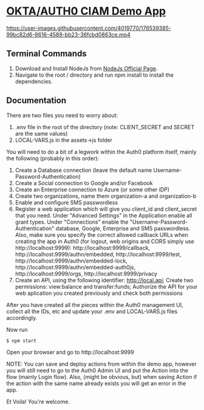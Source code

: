 # [OKTA/AUTH0 CIAM Demo App](https://okta.com)



https://user-images.githubusercontent.com/4019770/176539385-99bc82d6-8616-4589-bb23-36fcbd0863ce.mp4




## Terminal Commands

1. Download and Install NodeJs from [NodeJs Official Page](https://nodejs.org/en/download/).
2. Navigate to the root / directory and run npm install to install the dependencies.

## Documentation
There are two files you need to worry about:
1. .env file in the root of the directory (note: CLIENT_SECRET and SECRET are the same values)
2. LOCAL-VARS.js in the assets->js folder 

You will need to do a bit of a legwork within the Auth0 platform itself, mainly the following (probably in this order):
1. Create a Database connection (leave the default name Username-Password-Authentication)
2. Create a Social connection to Google and/or Facebook
3. Create an Enterprise connection to Azure (or some other iDP)
4. Create two organizations, name them organization-a and organization-b
5. Enable and configure SMS passwordless
6. Register a web application which will give you client_id and client_secret that you need. Under "Advanced Settings" in the Application enable all grant types. Under "Connections" enable the "Username-Password-Authentication" database, Google, Enterprise and SMS passwordless. Also, make sure you specify the correct allowed callback URLs when creating the app in Auth0 (for logout, web origins and CORS simply use http://localhost:9999):
http://localhost:9999/callback, http://localhost:9999/authn/embedded, http://localhost:9999/test, http://localhost:9999/authn/embedded-lock, http://localhost:9999/authn/embedded-auth0js, http://localhost:9999/orgs, http://localhost:9999/privacy
7. Create an API, using the following identifier: http://local.api; Create two permissions: view:balance and transfer:funds; Authorize the API for your web aplication you created previously and check both permissions


After you have created all the pieces within the Auth0 management UI, collect all the IDs, etc and update your .env and LOCAL-VARS.js files accordingly.

Now run
```bash
$ npm start
```
Open your browser and go to http://localhost:9999

NOTE: You can save and deploy actions from within the demo app, however you will still need to go to the Auth0 Admin UI and put the Action into the flow (mainly Login flow). Also, (might be obvious, but) when saving Action if the action with the same name already exists you will get an error in the app.

Et Voila! You're welcome.
